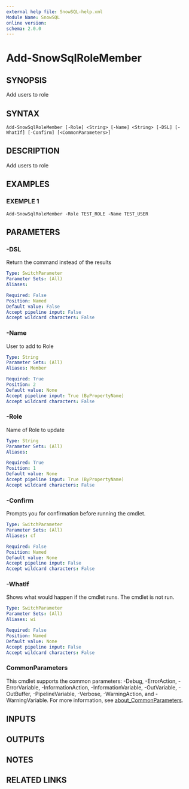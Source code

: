 ```yaml
---
external help file: SnowSQL-help.xml
Module Name: SnowSQL
online version:
schema: 2.0.0
---
```


# Add-SnowSqlRoleMember

## SYNOPSIS
Add users to role

## SYNTAX

```
Add-SnowSqlRoleMember [-Role] <String> [-Name] <String> [-DSL] [-WhatIf] [-Confirm] [<CommonParameters>]
```

## DESCRIPTION
Add users to role

## EXAMPLES

### EXEMPLE 1
```
Add-SnowSqlRoleMember -Role TEST_ROLE -Name TEST_USER
```

## PARAMETERS

### -DSL
Return the command instead of the results

```yaml
Type: SwitchParameter
Parameter Sets: (All)
Aliases:

Required: False
Position: Named
Default value: False
Accept pipeline input: False
Accept wildcard characters: False
```

### -Name
User to add to Role

```yaml
Type: String
Parameter Sets: (All)
Aliases: Member

Required: True
Position: 2
Default value: None
Accept pipeline input: True (ByPropertyName)
Accept wildcard characters: False
```

### -Role
Name of Role to update

```yaml
Type: String
Parameter Sets: (All)
Aliases:

Required: True
Position: 1
Default value: None
Accept pipeline input: True (ByPropertyName)
Accept wildcard characters: False
```

### -Confirm
Prompts you for confirmation before running the cmdlet.

```yaml
Type: SwitchParameter
Parameter Sets: (All)
Aliases: cf

Required: False
Position: Named
Default value: None
Accept pipeline input: False
Accept wildcard characters: False
```

### -WhatIf
Shows what would happen if the cmdlet runs.
The cmdlet is not run.

```yaml
Type: SwitchParameter
Parameter Sets: (All)
Aliases: wi

Required: False
Position: Named
Default value: None
Accept pipeline input: False
Accept wildcard characters: False
```

### CommonParameters
This cmdlet supports the common parameters: -Debug, -ErrorAction, -ErrorVariable, -InformationAction, -InformationVariable, -OutVariable, -OutBuffer, -PipelineVariable, -Verbose, -WarningAction, and -WarningVariable. For more information, see [about_CommonParameters](http://go.microsoft.com/fwlink/?LinkID=113216).

## INPUTS

## OUTPUTS

## NOTES

## RELATED LINKS
